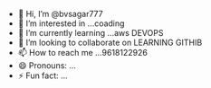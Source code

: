 - 👋 Hi, I’m @bvsagar777
- 👀 I’m interested in ...coading
- 🌱 I’m currently learning ...aws DEVOPS
- 💞️ I’m looking to collaborate on LEARNING GITHIB
- 📫 How to reach me ...9618122926
- 😄 Pronouns: ...
- ⚡ Fun fact: ...

<!---
bvsagar777/bvsagar777 is a ✨ special ✨ repository because its `README.md` (this file) appears on your GitHub profile.
You can click the Preview link to take a look at your changes.
--->
